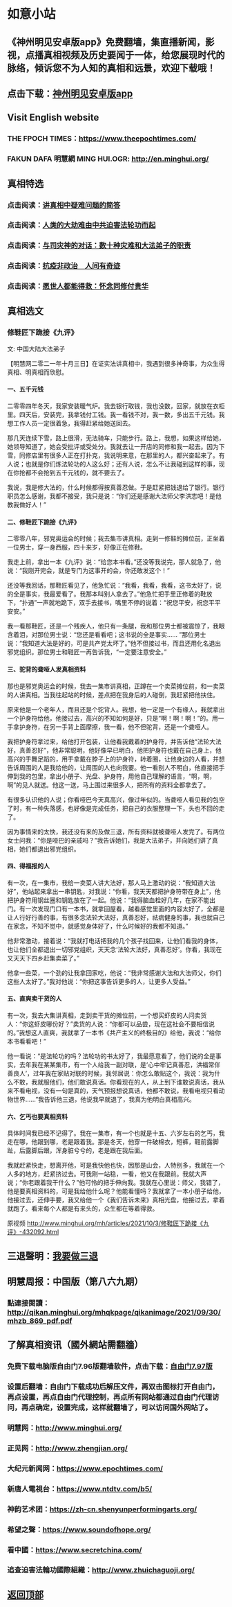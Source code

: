 # 如意小站

## 《神州明见安卓版app》免费翻墙，集直播新闻，影视，点播真相视频及历史要闻于一体，给您展现时代的脉络，倾诉您不为人知的真相和远景，欢迎下载哦！

## 点击下载：[神州明见安卓版app](https://github.com/pinhe91/tuiguang/files/7240768/_5.1.zip)

## Visit English website

### THE FPOCH TIMES：https://www.theepochtimes.com/

### FAKUN DAFA 明慧網 MING HUI.OGR: http://en.minghui.org/

## 真相特选

### 点击阅读：[讲真相中疑难问题的简答](https://github.com/pinhe91/jcxw3/tree/main)

### 点击阅读：[人类的大劫难由中共迫害法轮功而起](https://github.com/pinhe91/jcxw4/tree/main) 

### 点击阅读：[与司灾神的对话：数十种灾难和大法弟子的职责](https://github.com/pinhe91/jcxw1/tree/main) 

### 点击阅读：[抗疫非政治　人间有奇迹](https://github.com/pinhe91/jcxw2/tree/main) 

### 点击阅读：[愿世人都能得救：怀念同修付贵华](https://github.com/pinhe91/jcxw5/tree/main)

## 真相选文

### 修鞋匠下跪接《九评》

文: 中国大陆大法弟子 

【明慧网二零二一年十月三日】在证实法讲真相中，我遇到很多神奇事，为众生得真相、明真相而欣慰。

#### 一、五千元钱

二零零四年冬天，我家安装暖气炉。我去银行取钱，我也没数，回家，就放在衣柜里。四天后，安装完，我拿钱付工钱。我一看钱不对，我一数，多出五千元钱。我想工作人员一定很着急，我得赶紧给她送回去。

那几天连续下雪，路上很滑，无法骑车，只能步行。路上，我想，如果这样给她，她领导知道了，她会受批评或受处分。我就去让一开店的同修和我一起去。因为下雪，同修店里有很多人正在打扑克，我说明来意，在那里的人，都兴奋起来了。有人说；也就是你们炼法轮功的人这么好；还有人说，怎么不让我碰到这样的事，现在你抢都不会抢到五千元钱的，就不要去了。

我说，我是修大法的，什么时候都得按真善忍做。于是赶紧把钱退给了银行。银行职员怎么感谢，我都不接受，我只是说：“你们还是感谢大法师父李洪志吧！是他教我做好人！”

#### 二、修鞋匠下跪接《九评》

二零零八年，邪党奥运会的时候；我去集市讲真相。走到一修鞋的摊位前，正坐着一位男士，穿一身西服，四十来岁，好像正在修鞋。

我走上前，拿出一本《九评》说：“给您本书看。”还没等我说完，那人就急了，他说：“我刚开完会，就是专门为这事开的会，你还敢发这个！”

还没等我回话，那鞋匠看见了，他急忙说：“我看，我看，我看，这书太好了，说的全是事实，我最爱看了。我那本叫别人拿去了。”他急忙把手里正修着的鞋放下，“扑通”一声就地跪下，双手去接书，嘴里不停的说着：“祝您平安，祝您平平安安。”

我一看那鞋匠，还是一个残疾人，他只有一条腿，我和那位男士都被震惊了，我眼含着泪，对那位男士说：“您还是看看吧；这书说的全是事实…… ”那位男士说：“我知道大法是好的，可是共产党太坏了。”他不但接过书，而且还用化名退出邪党组织。那位男士和鞋匠一再告诉我，“一定要注意安全。”

#### 三、驼背的聋哑人发真相资料

那也是邪党奥运会的时候，我去一集市讲真相，正蹲在一个卖菜摊位前，和一卖菜的人讲真相。当我往起站的时候，差点把在我身后的人碰倒，我赶紧把他扶住。

原来他是一个老年人，而且还是个驼背人。我想，他一定是一个有缘人，我就拿出一个护身符给他，他接过去，高兴的不知如何是好，只是“啊！啊！啊！”的。用一手拿护身符，在另一手背上面摩擦，我一看，他不但驼背，还是一个聋哑人。

我把护身符拿过来，给他打开包装，让他看我戴着的护身符，并告诉他“法轮大法好，真善忍好”，他非常聪明，他好像早已明白，他把护身符也戴在自己身上，他高兴的手舞足蹈的，用手拿戴在脖子上的护身符，转着圈，让他身边的人看，并想告诉周围的人是我给他的，让周围的人也向我要。他一看别人不明白，他直接把手伸到我的包里，拿出小册子、光盘、护身符，用他自己理解的语言，“啊，啊，啊”的见人就送。他这一送，马上围过来很多人，把所有的资料全都拿去了。

有很多认识他的人说；你看哑巴今天真高兴，像过年似的。当聋哑人看见我的包空了时，有一种失落感，也好像是完成任务，把自己的衣服整理一下，头也不回的走了。

因为事情来的太快，我还没有来的及做三退，所有资料就被聋哑人发完了。有两位女士问我：“你是哑巴的亲戚吗？”我告诉她们，我是大法弟子，并向她们讲了真相，她们都退出邪党组织。

#### 四、得福报的人

有一次，在一集市，我给一卖菜人讲大法好，那人马上激动的说：“我知道大法好”，他站起来拿出一串钥匙，对我说：“你看，我天天都把护身符带在身上”，他把护身符用钢丝圈和钥匙放在了一起。他说：“我得脑血栓好几年，在家不能出门。有一次发现门口有一本书，就拿回屋看，越看感觉里面的内容太好了，全都是让人行好行善的事，有很多念法轮大法好，真善忍好，祛病健身的事，我也就自己在家念，不知不觉中，就感觉身体好了，什么时候好的我都不知道。”

他非常激动，接着说：“我就打电话把我的几个孩子找回来，让他们看我的身体，也让他们全都退出一切邪党组织，天天念‘法轮大法好，真善忍好’。你看，我现在又天天下四乡赶集卖菜了。”

他拿一些菜，一个劲的让我拿回家吃，他说：“我非常感谢大法和大法师父，你们这些人太好了。”我对他说：“你把这事告诉更多的人，让更多人受益。”

#### 五、直爽卖干货的人

有一次，我去大集讲真相，走到卖干货的摊位前，一个想买虾皮的人问卖货人：“你这虾皮哪份好？”卖货的人说：“你都可以品尝，现在这社会不要相信说的。”我想这人直爽，我就拿了一本书《共产主义的终极目的》给他，我说：“给你本书看看吧！”

他一看说：“是法轮功的吗？法轮功的书太好了，我最愿意看了，他们说的全是事实，去年我在某某集市，有一个人给我一副对联，是‘心中牢记真善忍，洪福常伴善良人’，过年我在家贴对联的时候，我邻居说：你怎么敢贴这个，我说：我为什么不敢，我就服他们，他们敢说真话。你看现在的人，从上到下谁敢说真话，我从来不看电视，没有一句是真的，天气预报想说真话，他都不敢说，我看电视只看动物世界……”我告诉他三退，他说我早就退了，我真为他明白真相高兴。

#### 六、乞丐也要真相资料

具体时间我已经不记得了。我在一集市，有一个也就是十五、六岁左右的乞丐，我走在哪，他跟到哪，老是跟着我。那是冬天，他穿一件破棉衣，短裤，鞋前露脚趾，后露脚后跟，浑身脏兮兮的，老是跟在我后面。

我就赶紧快走，想离开他，可是我快他也快，因那是山会，人特别多，我就在一个人多的地方，赶紧挤过去。可我刚一站稳，一看，他又在我跟前。我就大声说；“你老跟着我干什么？”他可怜的把手伸向我。我就在心里说：师父，我错了，他是要真相资料的，可是我给他什么呢？他能看懂吗？我就拿了一本小册子给他，他接过去，还伸手要，我又给他一个《我们告诉未来》真相光盘，他接过去，拿着就跑了。看来每个人都是有来头的，众生都在等着得救。

原视频 http://www.minghui.org/mh/articles/2021/10/3/修鞋匠下跪接《九评》-432092.html

## 三退聲明：[我要做三退](http://tuidang.ddns.net/)

## 明慧周报：中国版（第八六九期）

### 點連接閱讀：http://qikan.minghui.org/mhqkpage/qikanimage/2021/09/30/mhzb_869_pdf.pdf

## 了解真相资讯（國外網站需翻牆）

### 免费下载电脑版自由门7.96版翻墙软件，点击下载：[自由门7.97版](https://github.com/pinhe91/tuiguang/files/6839679/fg797r.zip)

### 设置后翻墙：自由门下载成功后解压文件，再双击图标打开自由门，再点设置，再点自由门代理控制，再点所有网站都通过自由门代理访问，再点确定，设置完成，这样就翻墙了，可以访问国外网站了。

### 明慧网：http://www.minghui.org/

### 正见网：http://www.zhengjian.org/

### 大纪元新闻网：https://www.epochtimes.com/

### 新唐人電視台：https://www.ntdtv.com/b5/

### 神韵艺术团：https://zh-cn.shenyunperformingarts.org/

### 希望之聲：https://www.soundofhope.org/

### 看中國：https://www.secretchina.com/

### 追查迫害法輪功國際組織：http://www.zhuichaguoji.org/

## [返回顶部](https://git.io/Js3EY)
